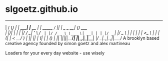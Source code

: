 slgoetz.github.io
=================

 __  __ _ _ _        _           _          ____  _             _ _       
|  \/  (_) | | _____| |__   __ _| | _____  / ___|| |_ _   _  __| (_) ___  
| |\/| | | | |/ / __| '_ \ / _` | |/ / _ \ \___ \| __| | | |/ _` | |/ _ \ 
| |  | | | |   <\__ \ | | | (_| |   <  __/  ___) | |_| |_| | (_| | | (_) |
|_|  |_|_|_|_|\_\___/_| |_|\__,_|_|\_\___| |____/ \__|\__,_|\__,_|_|\___/ 
A brooklyn based creative agency founded by simon goetz and alex martineau




Loaders for your every day website - use wisely 